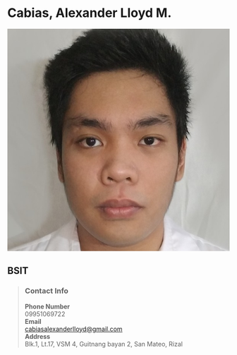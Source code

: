 # Cabias, Alexander Lloyd M.
![my PIc](/docs/face.jpg "Shiprock, New Mexico by Beau Rogers")
## BSIT  
>### Contact Info
>**Phone Number**  
>09951069722  
>**Email**  
><cabiasalexanderlloyd@gmail.com>  
>**Address**  
>Blk.1, Lt.17, VSM 4, Guitnang bayan 2, San Mateo, Rizal  
